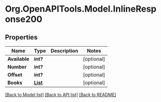 # Org.OpenAPITools.Model.InlineResponse200

## Properties

Name | Type | Description | Notes
------------ | ------------- | ------------- | -------------
**Available** | **int?** |  | [optional] 
**Number** | **int?** |  | [optional] 
**Offset** | **int?** |  | [optional] 
**Books** | [**List<InlineResponse200Books>**](InlineResponse200Books.md) |  | [optional] 

[[Back to Model list]](../README.md#documentation-for-models) [[Back to API list]](../README.md#documentation-for-api-endpoints) [[Back to README]](../README.md)


